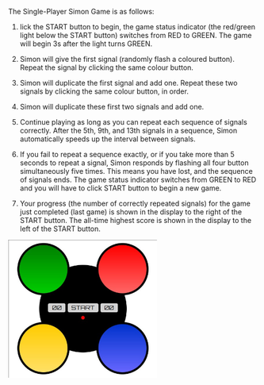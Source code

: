 The	Single-Player	Simon	Game	is	as	follows:	

1. lick the START button to begin, the game status indicator (the red/green light below the START button) switches from	RED	to GREEN. The game will begin	3s after the light turns GREEN.

2. Simon will give the	first signal (randomly flash a coloured button). Repeat	the	signal by clicking the same colour button.
    
3. Simon will duplicate the first signal and add one.	Repeat these two signals by clicking the same	colour button, in order.
   
4. Simon will	duplicate	these	first	two	signals	and	add	one.
   
5. Continue	playing	as long	as you can repeat	each sequence	of signals correctly.	After the	5th, 9th, and	13th	signals	in a	sequence,	Simon	automatically	speeds up the interval between signals.
   
6. If you	fail to repeat a sequence exactly, or if you take	more than	5 seconds to repeat	a	signal, Simon	responds by	flashing all four	button simultaneously	five times.	This means you	have lost,
   and the sequence of signals ends. The game status indicator switches	from GREEN to RED	and	you	will have	to click START	button to	begin	a	new	game.
  
7. Your	progress (the	number of	correctly	repeated signals)	for	the	game just completed	(last	game) is	shown	in	the	display	to	the	right	of	the	START	button.
   The all-time highest score is shown in the display to the	left of the START	button.

<img src="./images/screenshot.jpg" alt="Start Button" style="border:none; width:300px;">
